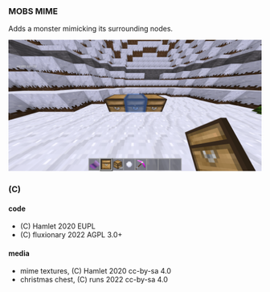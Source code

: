 ### MOBS MIME

Adds a monster mimicking its surrounding nodes.

![Mime's screenshot](screenshot.png)

### (C)

#### code
* (C) Hamlet 2020 EUPL
* (C) fluxionary 2022 AGPL 3.0+

#### media
* mime textures, (C) Hamlet 2020 cc-by-sa 4.0
* christmas chest, (C) runs 2022  cc-by-sa 4.0
